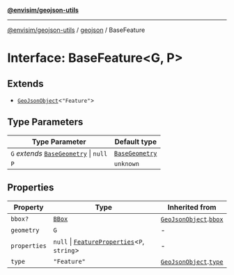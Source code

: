 [**@envisim/geojson-utils**](../../README.md)

---

[@envisim/geojson-utils]() / [geojson](../README.md) / BaseFeature

# Interface: BaseFeature\<G, P\>

## Extends

- [`GeoJsonObject`](GeoJsonObject.md)\<`"Feature"`\>

## Type Parameters

| Type Parameter                                                            | Default type                                      |
| ------------------------------------------------------------------------- | ------------------------------------------------- |
| `G` _extends_ [`BaseGeometry`](../type-aliases/BaseGeometry.md) \| `null` | [`BaseGeometry`](../type-aliases/BaseGeometry.md) |
| `P`                                                                       | `unknown`                                         |

## Properties

| Property                             | Type                                                                                   | Inherited from                                                      |
| ------------------------------------ | -------------------------------------------------------------------------------------- | ------------------------------------------------------------------- |
| <a id="bbox"></a> `bbox?`            | [`BBox`](../type-aliases/BBox.md)                                                      | [`GeoJsonObject`](GeoJsonObject.md).[`bbox`](GeoJsonObject.md#bbox) |
| <a id="geometry"></a> `geometry`     | `G`                                                                                    | -                                                                   |
| <a id="properties"></a> `properties` | `null` \| [`FeatureProperties`](../type-aliases/FeatureProperties.md)\<`P`, `string`\> | -                                                                   |
| <a id="type"></a> `type`             | `"Feature"`                                                                            | [`GeoJsonObject`](GeoJsonObject.md).[`type`](GeoJsonObject.md#type) |
